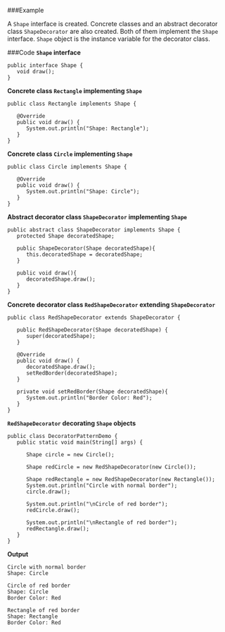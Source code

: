 ###Example
<p> A <code>Shape</code> interface is created. Concrete classes  and an
abstract decorator class <code>ShapeDecorator</code> are also created. 
Both of them implement the <code>Shape</code> interface.  
<code>Shape</code> object is the instance variable for the decorator class.</p>


###Code
<b><code>Shape</code> interface</b>
<pre><code>public interface Shape {
   void draw();
}</code></pre>

<b>Concrete class <code>Rectangle</code> implementing <code>Shape</code></b>
<pre><code>public class Rectangle implements Shape {

   @Override
   public void draw() {
      System.out.println("Shape: Rectangle");
   }
}</code></pre>

<b>Concrete class <code>Circle</code> implementing <code>Shape</code></b>
<pre><code>public class Circle implements Shape {

   @Override
   public void draw() {
      System.out.println("Shape: Circle");
   }
}</code></pre>


<b>Abstract decorator class <code>ShapeDecorator</code> implementing <code>Shape</code></b>
<pre><code>public abstract class ShapeDecorator implements Shape {
   protected Shape decoratedShape;

   public ShapeDecorator(Shape decoratedShape){
      this.decoratedShape = decoratedShape;
   }

   public void draw(){
      decoratedShape.draw();
   }	
}</code></pre>


<b>Concrete decorator class <code>RedShapeDecorator</code> extending <code>ShapeDecorator</code></b>
<pre><code>public class RedShapeDecorator extends ShapeDecorator {

   public RedShapeDecorator(Shape decoratedShape) {
      super(decoratedShape);		
   }

   @Override
   public void draw() {
      decoratedShape.draw();	       
      setRedBorder(decoratedShape);
   }

   private void setRedBorder(Shape decoratedShape){
      System.out.println("Border Color: Red");
   }
}</code></pre>


<b><code>RedShapeDecorator</code> decorating <code>Shape</code> objects</b>
<pre><code>public class DecoratorPatternDemo {
   public static void main(String[] args) {

      Shape circle = new Circle();

      Shape redCircle = new RedShapeDecorator(new Circle());

      Shape redRectangle = new RedShapeDecorator(new Rectangle());
      System.out.println("Circle with normal border");
      circle.draw();

      System.out.println("\nCircle of red border");
      redCircle.draw();

      System.out.println("\nRectangle of red border");
      redRectangle.draw();
   }
}</code></pre>

<b>Output</b>
<pre><code>Circle with normal border
Shape: Circle

Circle of red border
Shape: Circle
Border Color: Red

Rectangle of red border
Shape: Rectangle
Border Color: Red</code></pre>
